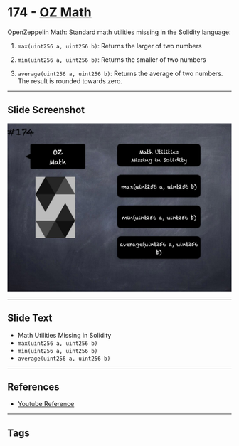 # 174 - [OZ Math](OZ%20Math.md)
OpenZeppelin Math: Standard math utilities missing in the Solidity language:

1. `max(uint256 a, uint256 b)`: Returns the larger of two numbers
    
2. `min(uint256 a, uint256 b)`: Returns the smaller of two numbers
    
3. `average(uint256 a, uint256 b)`: Returns the average of two numbers. The result is rounded towards zero.
___
## Slide Screenshot
![174.jpg](../../images/3.%20Solidity%20201/174.jpg)
___
## Slide Text
- Math Utilities Missing in Solidity
- `max(uint256 a, uint256 b)`
- `min(uint256 a, uint256 b)`
- `average(uint256 a, uint256 b)`
___
## References
- [Youtube Reference](https://youtu.be/L_9Fk6HRwpU?t=829)
___
## Tags